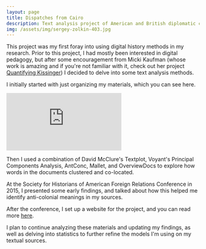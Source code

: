 ```yaml
---
layout: page
title: Dispatches from Cairo
description: Text analysis project of American and British diplomatic cables from Cairo, 1955-1965, 2016-Present
img: /assets/img/sergey-zolkin-403.jpg
---
```


This project was my first foray into using digital history methods in my research. Prior to this project, I had mostly been interested in digital pedagogy, but after some encouragement from Micki Kaufman (whose work is amazing and if you're not familiar with it, check out her project [Quantifying Kissinger](http://blog.quantifyingkissinger.com/)) I decided to delve into some text analysis methods.

I initially started with just organizing my materials, which you can see here.

<iframe id="google_docs_chart" seamless frameborder="0" scrolling="no" src="https://docs.google.com/spreadsheets/d/1x13ki4al659DjfR1fkb80xX-OuXX-rKqo9TZagRuQdM/pubchart?oid=219032079&amp;format=interactive"></iframe>

Then I used a combination of David McClure's Textplot, Voyant's Principal Components Analysis, AntConc, Mallet, and OverviewDocs to explore how words in the documents clustered and co-located. 

At the Society for Historians of American Foreign Relations Conference in 2015, I presented some early findings, and talked about how this helped me identify anti-colonial meanings in my sources.

After the conference, I set up a website for the project, and you can read more [here](http://zoeleblanc.com/dispatchesfromcairo/).

I plan to continue analyzing these materials and updating my findings, as well as delving into statistics to further refine the models I'm using on my textual sources.
